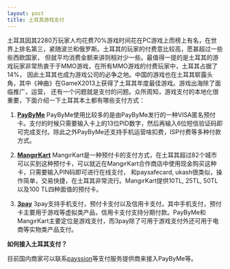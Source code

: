 ```yaml
---
layout: post
title: 土耳其游戏支付
---
```


土耳其因其2280万玩家人均花费70%游戏时间花在PC游戏上而榜上有名，在世界上排名第三，紧随波兰和俄罗斯。土耳其的玩家的付费意比较高，愿甚超过一些些西欧国家，
但就平均消费金额来讲则相对少一些。最值得一提的是土耳其的游戏玩家非常热衷于于MMO游戏，在所有MMO游戏的付费玩家中，土耳其占据了14%，
因此土耳其也成为游戏公司的必争之地。中国的游戏也在土耳其崭露头角，其中《神曲》在GameX2013上获得了土耳其年度最佳游戏。游戏出海除了面临推广，运营，
还有一个问题就是支付的问题。众所周知，游戏支付的本地化很重要，下面介绍一下土耳其本土都有哪些支付方式：
1. **[PayByMe](http://www.payby.me)**
PayByMe使用比较多的是由PayByMe发行的一种VISA匿名预付卡。支付的时候只需要输入卡上的13位PID数字，然后再输入6位短信验证码即可完成支付。除此之外PayByMe还支持手机运营啥扣费，ISP付费等多种付款方式。

2. **[MangırKart](https://www.mangirkart.com)**
MangırKart是一种预付卡的支付方式，在土耳其超过82个城市可以买到这种预付卡，可以就近在MangırKart合作商店中使用现金购买这种卡，只需要输入PIN码即可进行在线支付，
和paysafecard, ukash很类似，操作简单，交易快捷，在土耳其非常流行。MangırKart提供10TL, 25TL, 50TL以及100 TL四种面值的预付卡。

3. **[3pay](http://www.3pay.com)**
3pay支持手机支付，预付卡支付以及信用卡支付。其中手机支付，预付卡主要用于游戏等虚拟类产品，信用卡支付支持分期付款。PayByMe和MangırKart主要定位是游戏支付，而3pay除了可用于游戏支付外还可用于电商等实物类产品支付。

**如何接入土耳其支付？**

目前国内商家可以联系[payssion](http://www.payssion.com "海外游戏支付")等支付服务提供商来接入PayByMe等。
